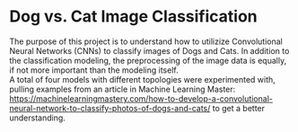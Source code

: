 # Dog vs. Cat Image Classification
The purpose of this project is to understand how to utilizize Convolutional Neural Networks (CNNs) to classify images of Dogs and Cats. In addition to the classification modeling, the preprocessing of the image data is equally, if not more important than the modeling itself. 
<br>
A total of four models with different topologies were experimented with, pulling examples from an article in Machine Learning Master: https://machinelearningmastery.com/how-to-develop-a-convolutional-neural-network-to-classify-photos-of-dogs-and-cats/ to get a better understanding.
